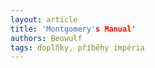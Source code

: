 ```yaml
---
layout: article
title: 'Montgomery's Manual'
authors: Beowulf
tags: doplňky, příběhy impéria
---
```

